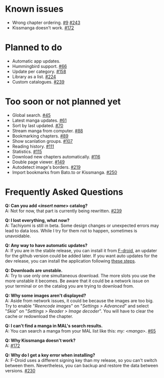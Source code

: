 # Known issues

* Wrong chapter ordering. [#9](https://github.com/inorichi/tachiyomi/issues/9) [#243](https://github.com/inorichi/tachiyomi/issues/243)
* Kissmanga doesn't work. [#172](https://github.com/inorichi/tachiyomi/issues/172)

# Planned to do

* Automatic app updates.
* Hummingbird support. [#66](https://github.com/inorichi/tachiyomi/issues/66)
* Update per category. [#158](https://github.com/inorichi/tachiyomi/issues/158)
* Library as a list. [#224](https://github.com/inorichi/tachiyomi/issues/224)
* Custom catalogues. [#239](https://github.com/inorichi/tachiyomi/pull/239)

# Too soon or not planned yet

* Global search. [#45](https://github.com/inorichi/tachiyomi/issues/45)
* Latest manga updates. [#61](https://github.com/inorichi/tachiyomi/issues/61)
* Sort by last updated. [#70](https://github.com/inorichi/tachiyomi/issues/70)
* Stream manga from computer. [#88](https://github.com/inorichi/tachiyomi/issues/88)
* Bookmarking chapters. [#89](https://github.com/inorichi/tachiyomi/issues/89)
* Show scanlation groups. [#107](https://github.com/inorichi/tachiyomi/issues/107)
* Reading history. [#111](https://github.com/inorichi/tachiyomi/issues/111)
* Statistics. [#115](https://github.com/inorichi/tachiyomi/issues/115)
* Download new chapters automatically. [#116](https://github.com/inorichi/tachiyomi/issues/116)
* Double page viewer. [#149](https://github.com/inorichi/tachiyomi/issues/149)
* Autodetect image's borders. [#219](https://github.com/inorichi/tachiyomi/issues/219)
* Import bookmarks from Bato.to or Kissmanga. [#250](https://github.com/inorichi/tachiyomi/issues/250)

# Frequently Asked Questions

**Q: Can you add <_insert name_> catalog?**  
A: Not for now, that part is currently being rewritten. [#239](https://github.com/inorichi/tachiyomi/pull/239)

**Q: I lost everything, what now?**  
A: Tachiyomi is still in beta. Some design changes or unexpected errors may lead to data loss. While I try for them not to happen, sometimes is unavoidable.

**Q: Any way to have automatic updates?**  
A: If you are in the stable release, you can install it from [F-droid](https://f-droid.org/repository/browse/?fdid=eu.kanade.tachiyomi), an updater for the github version could be added later. If you want auto updates for the dev release, you can install the application following [these steps](https://github.com/inorichi/tachiyomi/wiki/FDroid-for-debug-versions).

**Q: Downloads are unstable.**  
A: Try to use only one simultaneous download. The more slots you use the more unstable it becomes. Be aware that it could be a network issue on your terminal or on the catalog you are trying to download from.

**Q: Why some images aren't displayed?**  
A: Aside from network issues, it could be because the images are too big. Try to enable "_Reencode images_" on "_Settings > Advanced_" and select "_Skia_" on "_Settings > Reader > Image decoder_". You will have to clear the cache or redownload the chapter.

**Q: I can't find a manga in MAL's search results.**  
A: You can search a manga from your MAL list like this: _my: \<manga\>_. [#65](https://github.com/inorichi/tachiyomi/issues/65)

**Q: Why Kissmanga doesn't work?**  
A: [#172](https://github.com/inorichi/tachiyomi/issues/172)

**Q: Why do I get a key error when installing?**  
A: F-Droid uses a different signing key than my release, so you can't switch between them. Nevertheless, you can backup and restore the data between versions. [#230](https://github.com/inorichi/tachiyomi/issues/230)